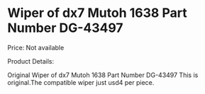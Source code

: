 # Wiper of dx7 Mutoh 1638 Part Number DG-43497

Price: Not available

Product Details:

Original Wiper of dx7 Mutoh 1638 Part Number DG-43497
This is original.The compatible wiper just usd4 per piece.